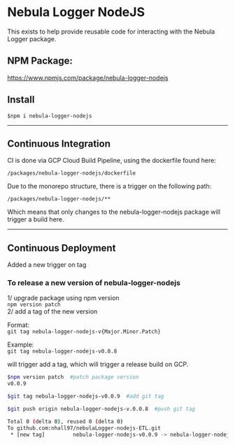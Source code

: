 # Nebula Logger NodeJS
This exists to help provide reusable code for interacting with the Nebula Logger package.

## NPM Package:
https://www.npmjs.com/package/nebula-logger-nodejs

## Install
```$npm i nebula-logger-nodejs```

<hr>

## Continuous Integration
CI is done via GCP Cloud Build Pipeline, using the dockerfile found here:

`/packages/nebula-logger-nodejs/dockerfile`

Due to the monorepo structure, there is a trigger on the following path:

`/packages/nebula-logger-nodejs/**` 

Which means that only changes to the nebula-logger-nodejs package will trigger a build here.

<hr>

## Continuous Deployment
Added a new trigger on tag

### To release a new version of nebula-logger-nodejs
1/ upgrade package using npm version   
`npm version patch`   
2/ add a tag of the new version

Format:   
`git tag nebula-logger-nodejs-v{Major.Minor.Patch}`

Example:   
`git tag nebula-logger-nodejs-v0.0.8` 

will trigger add a tag, which will trigger a release build on GCP.


```bash
$npm version patch  #patch package version
v0.0.9

$git tag nebula-logger-nodejs-v0.0.9  #add git tag

$git push origin nebula-logger-nodejs-v.0.0.8  #push git tag

Total 0 (delta 0), reused 0 (delta 0)
To github.com:nhall97/nebulaLogger-nodejs-ETL.git
 * [new tag]         nebula-logger-nodejs-v0.0.9 -> nebula-logger-nodejs-v0.0.9
```